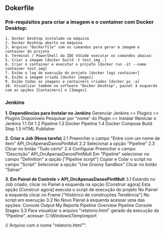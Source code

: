 ## Dokerfile

### Pré-requisitos para criar a imagem e o container com Docker Desktop:

    1. Docker Desktop instalado na máquina
    2. Docker Desktop aberto na máquina
    3. Arquivo "Dockerfile" com os comandos para gerar a imagem e container do projeto
    4. Terminal / PowerShell da IDE VSCode executar os comandos abaixo:
    5. Criar a imagem [docker build -t test_img .]
    6. Criar o container e executar o projeto [docker run -it --name container test_img]
    7. Exibe o log de execução do projeto [docker logs container]
    8. Exibe a imagem criada [docker images]
    9. Exibe todas as imagens e containers criados [docker ps -a]
    10. Visualizar também no software "Docker Desktop", painel à esquerda com as opções [Containers] e [Images]


### Jenkins

**1. Dependências para Instalar no Jenkins**
Gerenciar Jenkins >> Plugins >> Plugins Disponíveis
Pesquisar por "nome" do Plugin >> Instalar
Reiniciar o Jenkins
1.1 Git
1.2 Pipeline
1.3 Docker Pipeline
1.4 Docker Compose Build Step
1.5 HTML Publisher


**2. Criar o Job (Nova tarefa)**
2.1 Preencher o campo "Entre com um nome de item"
API_OrcApenasDanosPintMult
2.2 Selecionar a opção "Pipeline"
2.3 Clicar no botão "Tudo certo"
2.4 Configurar
Preencher o campo "Descrição"
API_OrcApenasDanosPintMult
Em "Pipeline" selecionar no campo "Definition" a opção ["Pipeline script"]
Copiar e Colar o script no campo "Script"
Selecionar a opção "Use Groovy Sandbox"
Clicar no botão "Salvar"

**3. Em Painel de Controle > API_OrcApenasDanosPintMult**
3.1 Estando no Job criado, clicar no Painel à esquerda na opção [Construir agora]
Esta opção [Construir agora] executa o script de execução do projeto
No Painel à esquerda clicar no Frame ["Histórico de construções Tendência"]
No script em execução
3.2 No Novo Painel à esquerda acessar uma das opções:
Console Output
My Reports
Pipeline Overview
Pipeline Console
Stages
3.3 Para visualizar o arquivo "relatorio.html" gerado da execução da "Pipeline", acessar:
C:\Windows\Temp\report



// Arquivo com o nome "relatorio.html"".

